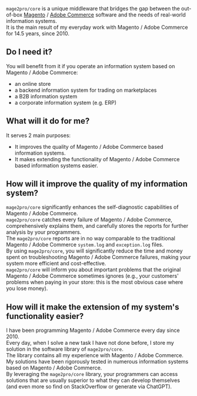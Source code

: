 `mage2pro/core` is a unique middleware that bridges the gap between the out-of-box [Magento](https://github.com/magento/magento2) / [Adobe Commerce](https://business.adobe.com/products/magento/magento-commerce.html) software and the needs of real-world information systems.   
It is the main result of my everyday work with Magento / Adobe Commerce for 14.5 years, since 2010.
## Do I need it?
You will benefit from it if you operate an information system based on Magento / Adobe Commerce: 
- an online store 
- a backend information system for trading on marketplaces
- a B2B information system
- a corporate information system (e.g. ERP)
## What will it do for me?
It serves 2 main purposes: 
- It improves the quality of Magento / Adobe Commerce based information systems.
- It makes extending the functionality of Magento / Adobe Commerce based information systems easier. 
## How will it improve the quality of my information system?
`mage2pro/core` significantly enhances the self-diagnostic capabilities of Magento / Adobe Commerce.  
`mage2pro/core` catches every failure of Magento / Adobe Commerce, comprehensively explains them, and carefully stores the reports for further analysis by your programmers.  
The `mage2pro/core` reports are in no way comparable to the traditional Magento / Adobe Commerce `system.log` and `exception.log` files.  
By using `mage2pro/core`, you will significantly reduce the time and money spent on troubleshooting Magento / Adobe Commerce failures, making your system more efficient and cost-effective.  
`mage2pro/core` will inform you about important problems that the original Magento / Adobe Commerce sometimes ignores (e.g., your customers' problems when paying in your store: this is the most obvious case where you lose money).

## How will it make the extension of my system's functionality easier?
I have been programming Magento / Adobe Commerce every day since 2010.  
Every day, when I solve a new task I have not done before, I store my solution in the software library of `mage2pro/core`.  
The library contains all my experience with Magento / Adobe Commerce.  
My solutions have been rigorously tested in numerous information systems based on Magento / Adobe Commerce.  
By leveraging the `mage2pro/core` library, your programmers can access solutions that are usually superior to what they can develop themselves (and even more so find on StackOverflow or generate via ChatGPT).